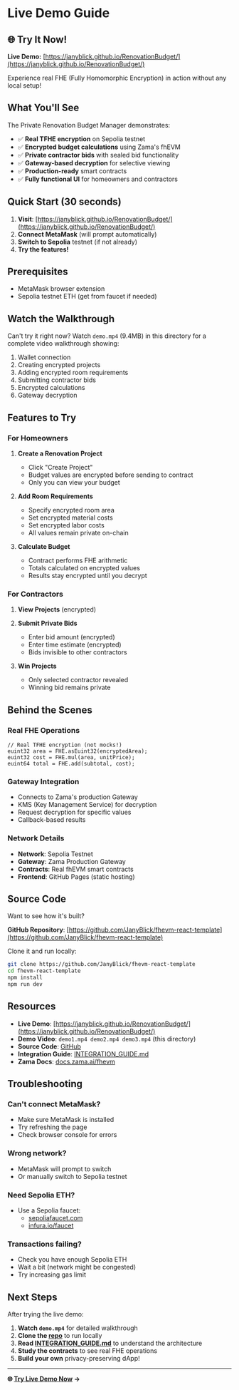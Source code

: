 # Live Demo Guide

## 🌐 Try It Now!

**Live Demo:** [https://janyblick.github.io/RenovationBudget/](https://janyblick.github.io/RenovationBudget/)

Experience real FHE (Fully Homomorphic Encryption) in action without any local setup!

## What You'll See

The Private Renovation Budget Manager demonstrates:

- ✅ **Real TFHE encryption** on Sepolia testnet
- ✅ **Encrypted budget calculations** using Zama's fhEVM
- ✅ **Private contractor bids** with sealed bid functionality
- ✅ **Gateway-based decryption** for selective viewing
- ✅ **Production-ready** smart contracts
- ✅ **Fully functional UI** for homeowners and contractors

## Quick Start (30 seconds)

1. **Visit**: [https://janyblick.github.io/RenovationBudget/](https://janyblick.github.io/RenovationBudget/)
2. **Connect MetaMask** (will prompt automatically)
3. **Switch to Sepolia** testnet (if not already)
4. **Try the features!**

## Prerequisites

- MetaMask browser extension
- Sepolia testnet ETH (get from faucet if needed)

## Watch the Walkthrough

Can't try it right now? Watch `demo.mp4` (9.4MB) in this directory for a complete video walkthrough showing:

1. Wallet connection
2. Creating encrypted projects
3. Adding encrypted room requirements
4. Submitting contractor bids
5. Encrypted calculations
6. Gateway decryption

## Features to Try

### For Homeowners

1. **Create a Renovation Project**
   - Click "Create Project"
   - Budget values are encrypted before sending to contract
   - Only you can view your budget

2. **Add Room Requirements**
   - Specify encrypted room area
   - Set encrypted material costs
   - Set encrypted labor costs
   - All values remain private on-chain

3. **Calculate Budget**
   - Contract performs FHE arithmetic
   - Totals calculated on encrypted values
   - Results stay encrypted until you decrypt

### For Contractors

1. **View Projects** (encrypted)
2. **Submit Private Bids**
   - Enter bid amount (encrypted)
   - Enter time estimate (encrypted)
   - Bids invisible to other contractors

3. **Win Projects**
   - Only selected contractor revealed
   - Winning bid remains private

## Behind the Scenes

### Real FHE Operations

```solidity
// Real TFHE encryption (not mocks!)
euint32 area = FHE.asEuint32(encryptedArea);
euint32 cost = FHE.mul(area, unitPrice);
euint64 total = FHE.add(subtotal, cost);
```

### Gateway Integration

- Connects to Zama's production Gateway
- KMS (Key Management Service) for decryption
- Request decryption for specific values
- Callback-based results

### Network Details

- **Network**: Sepolia Testnet
- **Gateway**: Zama Production Gateway
- **Contracts**: Real fhEVM smart contracts
- **Frontend**: GitHub Pages (static hosting)

## Source Code

Want to see how it's built?

**GitHub Repository**: [https://github.com/JanyBlick/fhevm-react-template](https://github.com/JanyBlick/fhevm-react-template)

Clone it and run locally:

```bash
git clone https://github.com/JanyBlick/fhevm-react-template
cd fhevm-react-template
npm install
npm run dev
```

## Resources

- **Live Demo**: [https://janyblick.github.io/RenovationBudget/](https://janyblick.github.io/RenovationBudget/)
- **Demo Video**: `demo1.mp4 demo2.mp4 demo3.mp4` (this directory)
- **Source Code**: [GitHub](https://github.com/JanyBlick/fhevm-react-template)
- **Integration Guide**: [INTEGRATION_GUIDE.md](./INTEGRATION_GUIDE.md)
- **Zama Docs**: [docs.zama.ai/fhevm](https://docs.zama.ai/fhevm)

## Troubleshooting

### Can't connect MetaMask?
- Make sure MetaMask is installed
- Try refreshing the page
- Check browser console for errors

### Wrong network?
- MetaMask will prompt to switch
- Or manually switch to Sepolia testnet

### Need Sepolia ETH?
- Use a Sepolia faucet:
  - [sepoliafaucet.com](https://sepoliafaucet.com)
  - [infura.io/faucet](https://www.infura.io/faucet/sepolia)

### Transactions failing?
- Check you have enough Sepolia ETH
- Wait a bit (network might be congested)
- Try increasing gas limit

## Next Steps

After trying the live demo:

1. **Watch `demo.mp4`** for detailed walkthrough
2. **Clone the [repo](https://github.com/JanyBlick/fhevm-react-template)** to run locally
3. **Read [INTEGRATION_GUIDE.md](./INTEGRATION_GUIDE.md)** to understand the architecture
4. **Study the contracts** to see real FHE operations
5. **Build your own** privacy-preserving dApp!

---

**🌐 [Try Live Demo Now](https://janyblick.github.io/RenovationBudget/) →**
